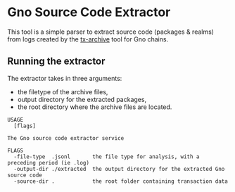 # Gno Source Code Extractor

This tool is a simple parser to extract source code (packages & realms) from logs created by the [tx-archive](https://github.com/gnolang/tx-archive) tool for Gno chains.

## Running the extractor

The extractor takes in three arguments:
- the filetype of the archive files,
- output directory for the extracted packages, 
- the root directory where the archive files are located.

```
USAGE
  [flags]

The Gno source code extractor service

FLAGS
  -file-type  .jsonl       the file type for analysis, with a preceding period (ie .log)
  -output-dir ./extracted  the output directory for the extracted Gno source code
  -source-dir .            the root folder containing transaction data
```

